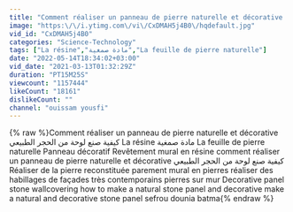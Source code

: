 ```yaml
---
title: "Comment réaliser un panneau de pierre naturelle et décorative  كيفية صنع لوحة من الحجر الطبيعي"
image: "https:\/\/i.ytimg.com\/vi\/CxDMAH5j4B0\/hqdefault.jpg"
vid_id: "CxDMAH5j4B0"
categories: "Science-Technology"
tags: ["La résine","مادة صمغية","La feuille de pierre naturelle"]
date: "2022-05-14T18:34:02+03:00"
vid_date: "2021-03-13T01:32:29Z"
duration: "PT15M25S"
viewcount: "1157444"
likeCount: "18161"
dislikeCount: ""
channel: "ouissam yousfi"
---
```

{% raw %}Comment réaliser un panneau de pierre naturelle et décorative  كيفية صنع لوحة من الحجر الطبيعي La résine مادة صمغية La feuille de pierre naturelle Panneau décoratif Revêtement mural en résine comment réaliser un panneau de pierre naturelle et décorative كيفية صنع لوحة من الحجر الطبيعي Réaliser de la pierre reconstituée parement mural en pierres réaliser des habillages de façades très contemporains pierres sur mur Decorative panel stone wallcovering how to make a natural stone panel
and decorative make a natural and decorative stone panel sefrou dounia batma{% endraw %}
